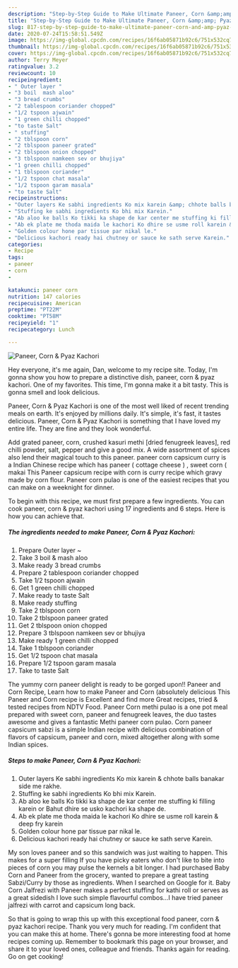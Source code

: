 ```yaml
---
description: "Step-by-Step Guide to Make Ultimate Paneer, Corn &amp;amp; Pyaz Kachori"
title: "Step-by-Step Guide to Make Ultimate Paneer, Corn &amp;amp; Pyaz Kachori"
slug: 817-step-by-step-guide-to-make-ultimate-paneer-corn-and-amp-pyaz-kachori
date: 2020-07-24T15:58:51.549Z
image: https://img-global.cpcdn.com/recipes/16f6ab05871b92c6/751x532cq70/paneer-corn-pyaz-kachori-recipe-main-photo.jpg
thumbnail: https://img-global.cpcdn.com/recipes/16f6ab05871b92c6/751x532cq70/paneer-corn-pyaz-kachori-recipe-main-photo.jpg
cover: https://img-global.cpcdn.com/recipes/16f6ab05871b92c6/751x532cq70/paneer-corn-pyaz-kachori-recipe-main-photo.jpg
author: Terry Meyer
ratingvalue: 3.2
reviewcount: 10
recipeingredient:
- " Outer layer "
- "3 boil  mash aloo"
- "3 bread crumbs"
- "2 tablespoon coriander chopped"
- "1/2 tspoon ajwain"
- "1 green chilli chopped"
- "to taste Salt"
- " stuffing"
- "2 tblspoon corn"
- "2 tblspoon paneer grated"
- "2 tblspoon onion chopped"
- "3 tblspoon namkeen sev or bhujiya"
- "1 green chilli chopped"
- "1 tblspoon coriander"
- "1/2 tspoon chat masala"
- "1/2 tspoon garam masala"
- "to taste Salt"
recipeinstructions:
- "Outer layers Ke sabhi ingredients Ko mix karein &amp; chhote balls banakar side me rakhe."
- "Stuffing ke sabhi ingredients Ko bhi mix Karein."
- "Ab aloo ke balls Ko tikki ka shape de kar center me stuffing ki filling karein or Bahut dhire se usko kachori ka shape de."
- "Ab ek plate me thoda maida le kachori Ko dhire se usme roll karein &amp; deep fry karein"
- "Golden colour hone par tissue par nikal le."
- "Delicious kachori ready hai chutney or sauce ke sath serve Karein."
categories:
- Recipe
tags:
- paneer
- corn
- 

katakunci: paneer corn  
nutrition: 147 calories
recipecuisine: American
preptime: "PT22M"
cooktime: "PT58M"
recipeyield: "1"
recipecategory: Lunch

---
```



![Paneer, Corn &amp; Pyaz Kachori](https://img-global.cpcdn.com/recipes/16f6ab05871b92c6/751x532cq70/paneer-corn-pyaz-kachori-recipe-main-photo.jpg)

Hey everyone, it's me again, Dan, welcome to my recipe site. Today, I'm gonna show you how to prepare a distinctive dish, paneer, corn &amp; pyaz kachori. One of my favorites. This time, I'm gonna make it a bit tasty. This is gonna smell and look delicious.

Paneer, Corn &amp; Pyaz Kachori is one of the most well liked of recent trending meals on earth. It's enjoyed by millions daily. It's simple, it's fast, it tastes delicious. Paneer, Corn &amp; Pyaz Kachori is something that I have loved my entire life. They are fine and they look wonderful.

Add grated paneer, corn, crushed kasuri methi [dried fenugreek leaves], red chilli powder, salt, pepper and give a good mix. A wide assortment of spices also lend their magical touch to this paneer. paneer corn capsicum curry is a Indian Chinese recipe which has paneer ( cottage cheese ) , sweet corn ( makai This Paneer capsicum recipe with corn is curry recipe which gravy made by corn flour. Paneer corn pulao is one of the easiest recipes that you can make on a weeknight for dinner.


To begin with this recipe, we must first prepare a few ingredients. You can cook paneer, corn &amp; pyaz kachori using 17 ingredients and 6 steps. Here is how you can achieve that.

<!--inarticleads1-->

##### The ingredients needed to make Paneer, Corn &amp; Pyaz Kachori:

1. Prepare  Outer layer ~
1. Take 3 boil &amp; mash aloo
1. Make ready 3 bread crumbs
1. Prepare 2 tablespoon coriander chopped
1. Take 1/2 tspoon ajwain
1. Get 1 green chilli chopped
1. Make ready to taste Salt
1. Make ready  stuffing
1. Take 2 tblspoon corn
1. Take 2 tblspoon paneer grated
1. Get 2 tblspoon onion chopped
1. Prepare 3 tblspoon namkeen sev or bhujiya
1. Make ready 1 green chilli chopped
1. Take 1 tblspoon coriander
1. Get 1/2 tspoon chat masala
1. Prepare 1/2 tspoon garam masala
1. Take to taste Salt


The yummy corn paneer delight is ready to be gorged upon!! Paneer and Corn Recipe, Learn how to make Paneer and Corn (absolutely delicious This Paneer and Corn recipe is Excellent and find more Great recipes, tried &amp; tested recipes from NDTV Food. Paneer Corn methi pulao is a one pot meal prepared with sweet corn, paneer and fenugreek leaves, the duo tastes awesome and gives a fantastic Methi paneer corn pulao. Corn paneer capsicum sabzi is a simple Indian recipe with delicious combination of flavors of capsicum, paneer and corn, mixed altogether along with some Indian spices. 

<!--inarticleads2-->

##### Steps to make Paneer, Corn &amp; Pyaz Kachori:

1. Outer layers Ke sabhi ingredients Ko mix karein &amp; chhote balls banakar side me rakhe.
1. Stuffing ke sabhi ingredients Ko bhi mix Karein.
1. Ab aloo ke balls Ko tikki ka shape de kar center me stuffing ki filling karein or Bahut dhire se usko kachori ka shape de.
1. Ab ek plate me thoda maida le kachori Ko dhire se usme roll karein &amp; deep fry karein
1. Golden colour hone par tissue par nikal le.
1. Delicious kachori ready hai chutney or sauce ke sath serve Karein.


My son loves paneer and so this sandwich was just waiting to happen. This makes for a super filling If you have picky eaters who don&#39;t like to bite into pieces of corn you may pulse the kernels a bit longer. I had purchased Baby Corn and Paneer from the grocery, wanted to prepare a great tasting Sabzi/Curry by those as ingredients. When I searched on Google for it. Baby Corn Jalfrezi with Paneer makes a perfect stuffing for kathi roll or serves as a great sidedish I love such simple flavourful combos…I have tried paneer jalfrezi with carrot and capsicum long back. 

So that is going to wrap this up with this exceptional food paneer, corn &amp; pyaz kachori recipe. Thank you very much for reading. I'm confident that you can make this at home. There's gonna be more interesting food at home recipes coming up. Remember to bookmark this page on your browser, and share it to your loved ones, colleague and friends. Thanks again for reading. Go on get cooking!
